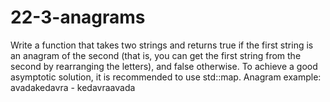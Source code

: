 # 22-3-anagrams
Write a function that takes two strings and returns true if the first string is an anagram of the second (that is, you can get the first string from the second by rearranging the letters), and false otherwise. To achieve a good asymptotic solution, it is recommended to use std::map.
Anagram example: avadakedavra - kedavraavada
